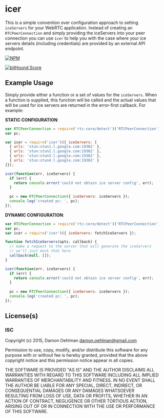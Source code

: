 # icer

This is a simple convention over configuration approach to setting
`iceServers` for your WebRTC application.  Instead of creating an
`RTCPeerConnection` and simply providing the iceServers into your
peer connection you can use `icer` to help you with the case where your
ice servers details (including credentials) are provided by an external
API endpoint.


[![NPM](https://nodei.co/npm/icer.png)](https://nodei.co/npm/icer/)

[![bitHound Score](https://www.bithound.io/github/DamonOehlman/icer/badges/score.svg)](https://www.bithound.io/github/DamonOehlman/icer) 

## Example Usage

Simply provide either a function or a set of values for the `iceServers`.
When a function is supplied, this function will be called and the actual
values that will be used for ice servers are returned in the error-first
callback.  For example:

__STATIC CONFIGURATION__:

```js
var RTCPeerConnection = require('rtc-core/detect')('RTCPeerConnection');
var pc;

var icer = require('icer')({ iceServers: [
  { urls: 'stun:stun1.l.google.com:19302' },
  { urls: 'stun:stun2.l.google.com:19302' },
  { urls: 'stun:stun3.l.google.com:19302' },
  { urls: 'stun:stun4.l.google.com:19302' }
]});

icer(function(err, iceServers) {
  if (err) {
    return console.error('could not obtain ice server config', err);
  }
  
  pc = new RTCPeerConnection({ iceServers: iceServers });
  console.log('created pc: ', pc);
});
```

__DYNAMIC CONFIGURATION__:

```js
var RTCPeerConnection = require('rtc-core/detect')('RTCPeerConnection');
var pc;
var icer = require('icer')({ iceServers: fetchIceServers });

function fetchIceServers(opts, callback) {
  // make a request to the server that will generate the iceServers
  // we'll just mock that here
  callback(null, []);
}

icer(function(err, iceServers) {
  if (err) {
    return console.error('could not obtain ice server config', err);
  }
  
  pc = new RTCPeerConnection({ iceServers: iceServers });
  console.log('created pc: ', pc);
});
```

## License(s)

### ISC

Copyright (c) 2015, Damon Oehlman <damon.oehlman@gmail.com>

Permission to use, copy, modify, and/or distribute this software for any
purpose with or without fee is hereby granted, provided that the above
copyright notice and this permission notice appear in all copies.

THE SOFTWARE IS PROVIDED "AS IS" AND THE AUTHOR DISCLAIMS ALL WARRANTIES WITH
REGARD TO THIS SOFTWARE INCLUDING ALL IMPLIED WARRANTIES OF MERCHANTABILITY
AND FITNESS. IN NO EVENT SHALL THE AUTHOR BE LIABLE FOR ANY SPECIAL, DIRECT,
INDIRECT, OR CONSEQUENTIAL DAMAGES OR ANY DAMAGES WHATSOEVER RESULTING FROM
LOSS OF USE, DATA OR PROFITS, WHETHER IN AN ACTION OF CONTRACT, NEGLIGENCE OR
OTHER TORTIOUS ACTION, ARISING OUT OF OR IN CONNECTION WITH THE USE OR
PERFORMANCE OF THIS SOFTWARE.
